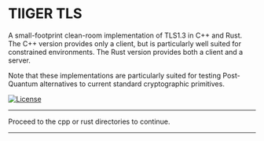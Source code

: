 # TIIGER TLS

A small-footprint clean-room implementation of TLS1.3 in C++ and Rust. The C++ version provides only a client, but is particularly well suited
for constrained environments. The Rust version provides both a client and a server. 

Note that these implementations are particularly suited for testing Post-Quantum alternatives to current standard cryptographic primitives.

[![License](https://img.shields.io/badge/License-Apache_2.0-blue.svg)](https://opensource.org/licenses/Apache-2.0)

---

Proceed to the cpp or rust directories to continue.

---

